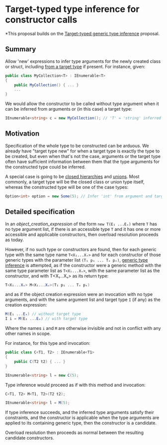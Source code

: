 # Target-typed type inference for constructor calls

*This proposal builds on the [Target-typed generic type inference](target-typed-generic-type-inference) proposal.

## Summary

Allow 'new' expressions to infer type arguments for the newly created class or struct, including [from a target type](target-typed-generic-type-inference) if present. For instance, given:

```csharp
public class MyCollection<T> : IEnumerable<T>
{
    public MyCollection() { ... }
    ...
}
```

We would allow the constructor to be called without type argument when it can be inferred from arguments or (in this case) a target type:

```csharp
IEnumerable<string> c = new MyCollection(); // 'T' = 'string' inferred from target type
```

## Motivation

Specification of the whole type to be constructed can be arduous. We already have "target type new" for when a target type is exactly the type to be created, but even when that's not the case, arguments or the target type often have sufficient information between them that the type arguments for the constructed type could be inferred.

A special case is going to be [closed hierarchies](https://github.com/dotnet/csharplang/blob/main/proposals/closed-hierarchies.md) and [unions](https://github.com/dotnet/csharplang/blob/main/proposals/nominal-type-unions.md). Most commonly, a target type will be the closed class or union type itself, whereas the constructed type will be one of the case types:

```csharp
Option<int> option = new Some(5); // Infer 'int' from argument and target type
```

## Detailed specification

In an *object_creation_expression* of the form `new T(E₁ ...Eₓ)` where `T` has no type argument list, if there is an accessible type `T` and it has one or more accessible and applicable constructors, then overload resolution proceeds as today.

However, if no such type or constructors are found, then for each generic type with the same type name `T<X₁...Xᵥ>` and for each constructor of those generic types with the parameter list `(T₁ p₁ ... Tₓ pₓ)`, [generic type inference](https://github.com/dotnet/csharpstandard/blob/standard-v7/standard/expressions.md#1263-type-inference) is attempted, as if the constructor were a generic method with the same type parameter list as `T<X₁...Xᵥ>`, with the same parameter list as the constructor, and with T<X₁...Xᵥ> as its return type:

```csharp
T<X₁...Xᵥ> M<X₁...Xᵥ>(T₁ p₁ ... Tₓ pₓ)
```

and as if the object creation expression were an invocation with no type arguments, and with the same argument list and target type `I` (if any) as the creation expression:

```csharp
M(E₁ ...Eₓ) // without target type
I i = M(E₁ ...Eₓ) // with target type
```

Where the names `i` and `M` are otherwise invisible and not in conflict with any other names in scope.

For instance, for this type and invocation:

```csharp
public class C<T1, T2> : IEnumerable<T1>
{
    public C(T2 t2) { ... }
}

IEnumerable<string> l = new C(5);
```

Type inference would proceed as if with this method and invocation:

```csharp
C<T1, T2> M<T1, T2>(T2 t2);

IEnumerable<string> l = M(5);
```

If type inference succeeds, and the inferred type arguments satisfy their constraints, and the constructor is applicable when the type arguments are applied to its containing generic type, then the constructor is a candidate.

Overload resolution then proceeds as normal between the resulting candidate constructors.
